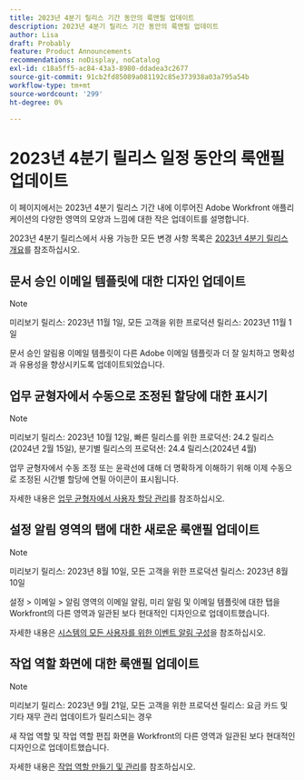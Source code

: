 ```yaml
---
title: 2023년 4분기 릴리스 기간 동안의 룩앤필 업데이트
description: 2023년 4분기 릴리스 기간 동안의 룩앤필 업데이트
author: Lisa
draft: Probably
feature: Product Announcements
recommendations: noDisplay, noCatalog
exl-id: c18a5ff5-ac84-43a3-8980-ddadea3c2677
source-git-commit: 91cb2fd85089a081192c85e373938a03a795a54b
workflow-type: tm+mt
source-wordcount: '299'
ht-degree: 0%

---
```


# 2023년 4분기 릴리스 일정 동안의 룩앤필 업데이트

이 페이지에서는 2023년 4분기 릴리스 기간 내에 이루어진 Adobe Workfront 애플리케이션의 다양한 영역의 모양과 느낌에 대한 작은 업데이트를 설명합니다.

2023년 4분기 릴리스에서 사용 가능한 모든 변경 사항 목록은 [2023년 4분기 릴리스 개요](/help/quicksilver/product-announcements/product-releases/23-q4-release-activity/23-q4-release-overview.md)를 참조하십시오.

## 문서 승인 이메일 템플릿에 대한 디자인 업데이트

>[!NOTE]
>
>미리보기 릴리스: 2023년 11월 1일, 모든 고객을 위한 프로덕션 릴리스: 2023년 11월 1일

문서 승인 알림용 이메일 템플릿이 다른 Adobe 이메일 템플릿과 더 잘 일치하고 명확성과 유용성을 향상시키도록 업데이트되었습니다.

## 업무 균형자에서 수동으로 조정된 할당에 대한 표시기

>[!NOTE]
>
>미리보기 릴리스: 2023년 10월 12일, 빠른 릴리스를 위한 프로덕션: 24.2 릴리스(2024년 2월 15일), 분기별 릴리스의 프로덕션: 24.4 릴리스(2024년 4월)

업무 균형자에서 수동 조정 또는 윤곽선에 대해 더 명확하게 이해하기 위해 이제 수동으로 조정된 시간별 할당에 연필 아이콘이 표시됩니다.

자세한 내용은 [업무 균형자에서 사용자 할당 관리](/help/quicksilver/resource-mgmt/workload-balancer/manage-user-allocations-workload-balancer.md)를 참조하십시오.

## 설정 알림 영역의 탭에 대한 새로운 룩앤필 업데이트

>[!NOTE]
>
>미리보기 릴리스: 2023년 8월 10일, 모든 고객을 위한 프로덕션 릴리스: 2023년 8월 10일

설정 > 이메일 > 알림 영역의 이메일 알림, 미리 알림 및 이메일 템플릿에 대한 탭을 Workfront의 다른 영역과 일관된 보다 현대적인 디자인으로 업데이트했습니다.

자세한 내용은 [시스템의 모든 사용자를 위한 이벤트 알림 구성](/help/quicksilver/administration-and-setup/manage-workfront/emails/configure-event-notifications-for-everyone-in-the-system.md)을 참조하십시오.

## 작업 역할 화면에 대한 룩앤필 업데이트

>[!NOTE]
>
>미리보기 릴리스: 2023년 9월 21일, 모든 고객을 위한 프로덕션 릴리스: 요금 카드 및 기타 재무 관리 업데이트가 릴리스되는 경우

새 작업 역할 및 작업 역할 편집 화면을 Workfront의 다른 영역과 일관된 보다 현대적인 디자인으로 업데이트했습니다.

자세한 내용은 [작업 역할 만들기 및 관리](/help/quicksilver/administration-and-setup/set-up-workfront/organizational-setup/create-manage-job-roles.md)를 참조하십시오.
